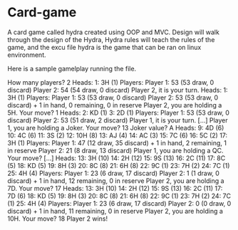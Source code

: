 # Card-game
A card game called hydra created using OOP and MVC. 
Design will walk through the design of the Hydra, Hydra rules will teach the rules of the game, and the excu file hydra is the game that can be 
ran on linux environment.

Here is a sample gamelplay running the file.

How many players?
2
Heads:
1: 3H (1)
Players:
Player 1: 53 (53 draw, 0 discard)
Player 2: 54 (54 draw, 0 discard)
Player 2, it is your turn.
Heads:
1: 3H (1)
Players:
Player 1: 53 (53 draw, 0 discard)
Player 2: 53 (53 draw, 0 discard) + 1 in hand, 0 remaining, 0 in reserve
Player 2, you are holding a 5H. Your move? 
1
Heads:
2: KD (1)
3: 2D (1)
Players:
Player 1: 53 (53 draw, 0 discard)
Player 2: 53 (51 draw, 2 discard)
Player 1, it is your turn.
[...]
Player 1, you are holding a Joker. Your move? 
13
Joker value?
A
Heads:
9: 4D (6)
10: 4C (6)
11: 3S (2)
12: 10H (8)
13: AJ (4)
14: AC (3)
15: 7C (6)
16: 5C (2)
17: 3H (1)
Players:
Player 1: 47 (12 draw, 35 discard) + 1 in hand, 2 remaining, 1 in reserve
Player 2: 21 (8 draw, 13 discard)
Player 1, you are holding a QC. Your move?
[...]
Heads:
13: 3H (10)
14: 2H (12)
15: 9S (13)
16: 2C (11)
17: 8C (5)
18: KD (5)
19: 8H (3)
20: 8C (8)
21: 6H (8)
22: 9C (1)
23: 7H (2)
24: 7C (1)
25: 4H (4)
Players:
Player 1: 23 (6 draw, 17 discard)
Player 2: 1 (1 draw, 0 discard) + 1 in hand, 12 remaining, 0 in reserve
Player 2, you are holding a 7D. Your move? 
17
Heads:
13: 3H (10)
14: 2H (12)
15: 9S (13)
16: 2C (11)
17: 7D (6)
18: KD (5)
19: 8H (3)
20: 8C (8)
21: 6H (8)
22: 9C (1)
23: 7H (2)
24: 7C (1)
25: 4H (4)
Players:
Player 1: 23 (6 draw, 17 discard)
Player 2: 0 (0 draw, 0 discard) + 1 in hand, 11 remaining, 0 in reserve
Player 2, you are holding a 10H. Your move?
18
Player 2 wins!
